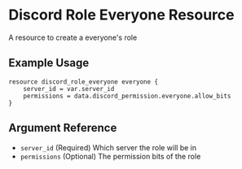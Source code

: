 # Discord Role Everyone Resource

A resource to create a everyone's role

## Example Usage

```hcl-terraform
resource discord_role_everyone everyone {
    server_id = var.server_id
    permissions = data.discord_permission.everyone.allow_bits
}
```

## Argument Reference

* `server_id` (Required) Which server the role will be in
* `permissions` (Optional) The permission bits of the role
